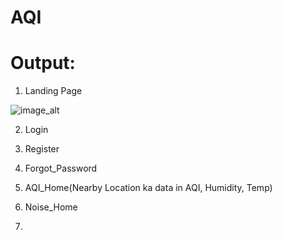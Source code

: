 # AQI

# Output:

1. Landing Page

![image_alt]()

2. Login

3. Register

4. Forgot_Password

5. AQI_Home(Nearby Location ka data in AQI, Humidity, Temp)

6. Noise_Home

7. 

